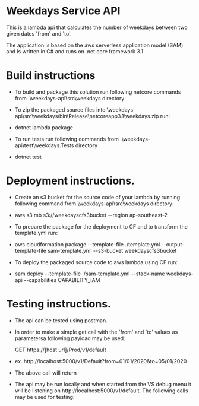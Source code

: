 
# Weekdays Service API

This is a lambda api that calculates the number of weekdays between two given dates 'from' and 'to'.

The application is based on the aws serverless application model (SAM) and is written in C# and runs on .net core framework 3.1


# Build instructions
- To build and package this solution run following netcore commands from .\weekdays-api\src\weekdays directory

- To zip the packaged source files into \weekdays-api\src\weekdays\bin\Release\netcoreapp3.1\weekdays.zip run:
- dotnet lambda package 

- To run tests run following commands from .\weekdays-api\test\weekdays.Tests directory
- dotnet test


# Deployment instructions. 

  - Create an s3 bucket for the source code of your lambda by running following command from \weekdays-api\src\weekdays directory: 
  - aws s3 mb s3://weekdayscfs3bucket --region ap-southeast-2

  - To prepare the package for the deployment to CF and to transform the template.yml run:
  - aws cloudformation package --template-file ./template.yml --output-template-file sam-template.yml --s3-bucket weekdayscfs3bucket

  - To deploy the packaged source code to aws lambda using CF run:
  - sam deploy --template-file ./sam-template.yml --stack-name weekdays-api --capabilities CAPABILITY_IAM

  
# Testing instructions. 
 - The api can be tested using postman.
 - In order to make a simple get call with the 'from' and 'to' values as parametersa following payload may be used:

   GET https://[host url]/Prod/v1/default  
 - ex. http://localhost:5000/v1/Default?from=01/01/2020&to=05/01/2020

 - The above call will return 

 - The api may be run locally and when started from the VS debug menu it will be listening on http://localhost:5000/v1/default. The following calls may be used for testing:

